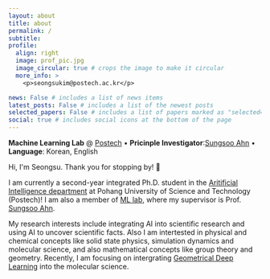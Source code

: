 ```yaml
---
layout: about
title: about
permalink: /
subtitle: 
profile:
  align: right
  image: prof_pic.jpg
  image_circular: true # crops the image to make it circular
  more_info: >
    <p>seongsukim@postech.ac.kr</p>

news: False # includes a list of news items
latest_posts: False # includes a list of the newest posts
selected_papers: False # includes a list of papers marked as "selected={true}"
social: true # includes social icons at the bottom of the page
---
```


**Machine Learning Lab** @ <a href="https://ml.postech.ac.kr/">Postech</a> •  **Pricinple Investigator**:[Sungsoo Ahn](https://sites.google.com/view/sungsooahn0215/home) •  **Language**: Korean, English

Hi, I'm Seongsu. Thank you for stopping by! 👋

I am currently a second-year integrated Ph.D. student in the [Aritificial Intelligence department](https://ai.postech.ac.kr/) at Pohang University of Science and Technology (Postech)! I am also a member of [ML lab](https://ml.postech.ac.kr/), where my supervisor is Prof. [Sungsoo Ahn](https://sites.google.com/view/sungsooahn0215/home).

My research interests include integrating AI into scientific research and using AI to uncover scientific facts. Also I am intertested in physical and chemical concepts like solid state physics, simulation dynamics and molecular science, and also mathematical concepts like group theory and geometry. Recently, I am focusing on intergrating [Geometrical Deep Learning](https://geometricdeeplearning.com/) into the molecular science.

<!-- 
Write your biography here. Tell the world about yourself. Link to your favorite [subreddit](http://reddit.com). You can put a picture in, too. The code is already in, just name your picture `prof_pic.jpg` and put it in the `img/` folder.

Put your address / P.O. box / other info right below your picture. You can also disable any of these elements by editing `profile` property of the YAML header of your `_pages/about.md`. Edit `_bibliography/papers.bib` and Jekyll will render your [publications page](/al-folio/publications/) automatically.

Link to your social media connections, too. This theme is set up to use [Font Awesome icons](https://fontawesome.com/) and [Academicons](https://jpswalsh.github.io/academicons/), like the ones below. Add your Facebook, Twitter, LinkedIn, Google Scholar, or just disable all of them. -->
